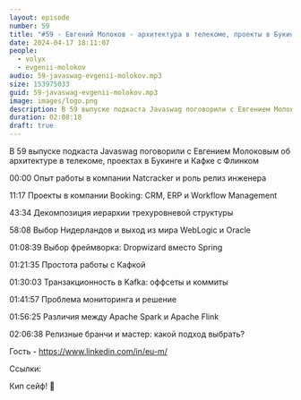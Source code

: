 ```yaml
---
layout: episode
number: 59
title: "#59 - Евгений Молоков - архитектура в телекоме, проекты в Букинге и Кафка с Флинком"
date: 2024-04-17 18:11:07
people:
  - volyx
  - evgenii-molokov
audio: 59-javaswag-evgenii-molokov.mp3
size: 153975033       
guid: 59-javaswag-evgenii-molokov.mp3
image: images/logo.png
description: В 59 выпуске подкаста Javaswag поговорили с Евгением Молоковым об архитектуре в телекоме, проектах в Букинге и Кафке с Флинком
duration: 02:08:18
draft: true
---
```


В 59 выпуске подкаста Javaswag поговорили с Евгением Молоковым об архитектуре в телекоме, проектах в Букинге и Кафке с Флинком


00:00 Опыт работы в компании Natcracker и роль релиз инженера

11:17 Проекты в компании Booking: CRM, ERP и Workflow Management

43:34 Декомпозиция иерархии трехуровневой структуры

58:08 Выбор Нидерландов и выход из мира WebLogic и Oracle

01:08:39 Выбор фреймворка: Dropwizard вместо Spring

01:21:35 Простота работы с Кафкой

01:30:03 Транзакционность в Kafka: оффсеты и коммиты

01:41:57 Проблема мониторинга и решение

01:56:25 Различия между Apache Spark и Apache Flink

02:06:38 Релизные бранчи и мастер: какой подход выбрать?


Гость - https://www.linkedin.com/in/eu-m/

Ссылки:


Кип сейф! 🖖
